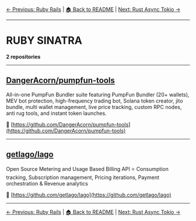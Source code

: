 [← Previous: Ruby Rails](ruby-rails.txt) | [🏠 Back to README](../README.md) | [Next: Rust Async Tokio →](rust-async-tokio.txt)

---

# RUBY SINATRA

**2 repositories**

---

## [DangerAcorn/pumpfun-tools](https://github.com/DangerAcorn/pumpfun-tools)

All-in-one PumpFun Bundler suite featuring PumpFun Bundler (20+ wallets), MEV bot protection, high-frequency trading bot, Solana token creator, jito bundle, multi wallet management, live price tracking, custom RPC nodes, anti rug tools, and instant token launches.

🔗 [https://github.com/DangerAcorn/pumpfun-tools](https://github.com/DangerAcorn/pumpfun-tools)

---

## [getlago/lago](https://github.com/getlago/lago)

Open Source Metering and Usage Based Billing API ⭐️ Consumption tracking, Subscription management, Pricing iterations, Payment orchestration & Revenue analytics

🔗 [https://github.com/getlago/lago](https://github.com/getlago/lago)

---


[← Previous: Ruby Rails](ruby-rails.txt) | [🏠 Back to README](../README.md) | [Next: Rust Async Tokio →](rust-async-tokio.txt)
